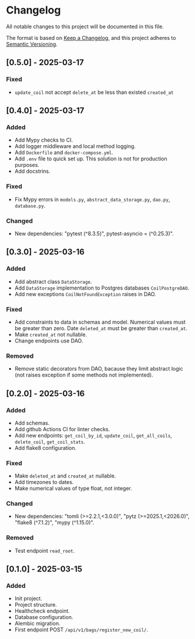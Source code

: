# Changelog

All notable changes to this project will be documented in this file.

The format is based on [Keep a Changelog](https://keepachangelog.com/en/1.1.0/),
and this project adheres to [Semantic Versioning](https://semver.org/spec/v2.0.0.html).

## [0.5.0] - 2025-03-17

### Fixed

- `update_coil` not accept `delete_at` be less than existed `created_at`


## [0.4.0] - 2025-03-17

### Added

- Add Mypy checks to CI.
- Add logger middleware and local method logging.
- Add `Dockerfile` and `docker-compose.yml`.
- Add `.env` file to quick set up. This solution is not for production purposes.
- Add docstrins.

### Fixed

- Fix Mypy errors in `models.py`, `abstract_data_storage.py`, `dao.py`, `database.py`.

### Changed

- New dependencies: "pytest (^8.3.5)", pytest-asyncio = (^0.25.3)".

## [0.3.0] - 2025-03-16

### Added

- Add abstract class `DataStorage`.
- Add `DataStorage` implementation to Postgres databases `CoilPostgreDAO`.
- Add new exceptions `CoilNotFoundException` raises in DAO.

### Fixed

- Add constraints to data in schemas and model.
Numerical values must be greater than zero. Date `deleted_at` must be greater than `created_at`.
- Make `created_at` not nullable.
- Change endpoints use DAO.

### Removed

- Remove static decorators from DAO, bacause they limit abstract logic (not raises exception if some methods not implemented). 

## [0.2.0] - 2025-03-16

### Added

- Add schemas.
- Add github Actions CI for linter checks.
- Add new endpoints: `get_coil_by_id`, `update_coil`, `get_all_coils`, `delete_coil`, `get_coil_stats`.
- Add flake8 configuration.

### Fixed

- Make `deleted_at` and `created_at` nullable.
- Add timezones to dates.
- Make numerical values of type float, not integer.

### Changed

- New dependencies: "tomli (>=2.2.1,<3.0.0)", "pytz (>=2025.1,<2026.0)", "flake8 (^7.1.2)", "mypy (^1.15.0)".

### Removed

- Test endpoint `read_root`.

## [0.1.0] - 2025-03-15

### Added

- Init project.
- Project structure.
- Healthcheck endpoint. 
- Database configuration.
- Alembic migration.
- First endpoint POST `/api/v1/bags/register_new_coil/`.
